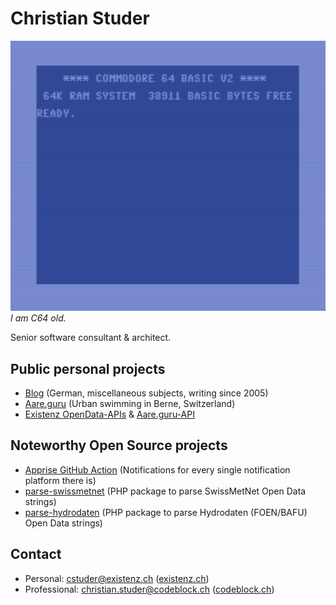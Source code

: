 # Christian Studer

![I am C64-old.](https://github.com/cstuder/cstuder/blob/main/img/Commodore64.gif?raw=true)
_I am C64 old._

Senior software consultant & architect.

## Public personal projects

- [Blog](https://hymnos.existenz.ch) (German, miscellaneous subjects, writing since 2005)
- [Aare.guru](https://aare.guru) (Urban swimming in Berne, Switzerland)
- [Existenz OpenData-APIs](https://api.existenz.ch) & [Aare.guru-API](https://aareguru.existenz.ch)

## Noteworthy Open Source projects

- [Apprise GitHub Action](https://github.com/cstuder/apprise-ga) (Notifications for every single notification platform there is)
- [parse-swissmetnet](https://github.com/cstuder/parse-swissmetnet) (PHP package to parse SwissMetNet Open Data strings)
- [parse-hydrodaten](https://github.com/cstuder/parse-hydrodaten) (PHP package to parse Hydrodaten (FOEN/BAFU) Open Data strings)

## Contact

- Personal: [cstuder@existenz.ch](mailto:cstuder@existenz.ch) ([existenz.ch](https://existenz.ch))
- Professional: [christian.studer@codeblock.ch](mailto:christian.studer@codeblock.ch) ([codeblock.ch](https://codeblock.ch))
